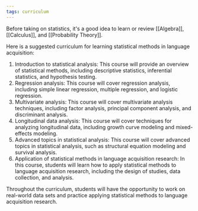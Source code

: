 ```yaml
---
tags: curriculum
---
```


Before taking on statistics, it's a good idea to learn or review [[Algebra]], [[Calculus]], and [[Probability Theory]].

Here is a suggested curriculum for learning statistical methods in language acquisition:
1.  Introduction to statistical analysis: This course will provide an overview of statistical methods, including descriptive statistics, inferential statistics, and hypothesis testing.
2.  Regression analysis: This course will cover regression analysis, including simple linear regression, multiple regression, and logistic regression.
3.  Multivariate analysis: This course will cover multivariate analysis techniques, including factor analysis, principal component analysis, and discriminant analysis.
4.  Longitudinal data analysis: This course will cover techniques for analyzing longitudinal data, including growth curve modeling and mixed-effects modeling.
5.  Advanced topics in statistical analysis: This course will cover advanced topics in statistical analysis, such as structural equation modeling and survival analysis.
6.  Application of statistical methods in language acquisition research: In this course, students will learn how to apply statistical methods to language acquisition research, including the design of studies, data collection, and analysis.

Throughout the curriculum, students will have the opportunity to work on real-world data sets and practice applying statistical methods to language acquisition research.